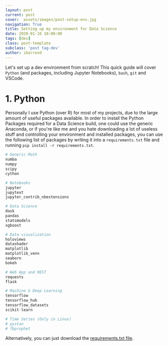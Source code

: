 ```yaml
---
layout: post
current: post
cover:  assets/images/post-setup-env.jpg
navigation: True
title: Setting up my environment for Data Science
date: 2020-01-16 10:00:00
tags: [dev]
class: post-template
subclass: 'post tag-dev'
author: ibarrond
---
```




Let's set up a dev environment from scratch! This quick guide will cover `Python` (and packages, including Jupyter Notebooks), `bash`, `git` and VSCode.

# 1. Python
Personally I use Python (over R) for most of my projects, due to the large amount of useful packages available. In order to install the Python Packages required for a Data Science build, one could use the generic Anaconda, or if you're like me and you hate downloading a lot of useless stuff and controlling your environment and installed packages, you can use the following list of packages by writing it into a `requirements.txt` file and running `pip install -r requirements.txt`.

```python
# Generic Math
numba
numpy
scipy
cython

# Notebooks
jupyter
jupytext
jupyter_contrib_nbextensions

# Data Science
dask
pandas
statsmodels
xgboost

# Data visualization
holoviews
datashader
matplotlib
matplotlib_venn
seaborn
bokeh

# Web App and REST
requests
flask

# Machine & Deep Learning
tensorflow
tensorflow_hub
tensorflow_datasets 
scikit-learn

# Time Series (Only in Linux)
# pystan 
# fbprophet
```

Alternatively, you can just download the [requirements.txt file](https://ibarrond.github.io/assets/files/requirements.txt).